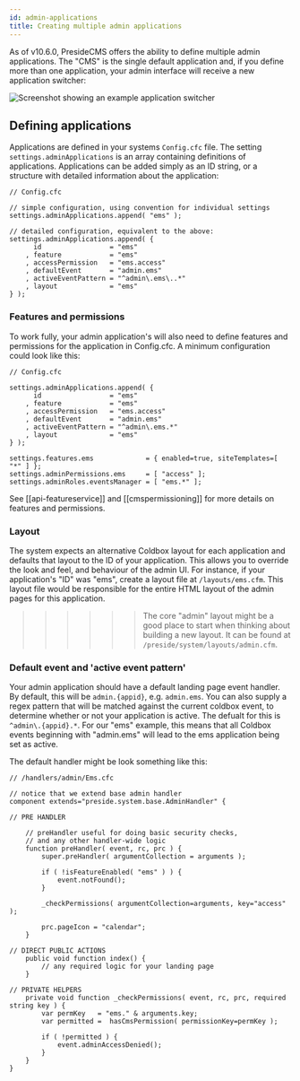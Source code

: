 ```yaml
---
id: admin-applications
title: Creating multiple admin applications
---
```


As of v10.6.0, PresideCMS offers the ability to define multiple admin applications. The "CMS" is the single default application and, if you define more than one application, your admin interface will receive a new application switcher:


![Screenshot showing an example application switcher](images/screenshots/application_switcher.jpg)

## Defining applications

Applications are defined in your systems `Config.cfc` file. The setting `settings.adminApplications` is an array containing definitions of applications. Applications can be added simply as an ID string, or a structure with detailed information about the application:

```luceescript
// Config.cfc

// simple configuration, using convention for individual settings
settings.adminApplications.append( "ems" );

// detailed configuration, equivalent to the above:
settings.adminApplications.append( {
      id                 = "ems"
    , feature            = "ems"
    , accessPermission   = "ems.access"
    , defaultEvent       = "admin.ems"
    , activeEventPattern = "^admin\.ems\..*"
    , layout             = "ems"
} );
```

### Features and permissions

To work fully, your admin application's will also need to define features and permissions for the application in Config.cfc. A minimum configuration could look like this:

```luceescript
// Config.cfc

settings.adminApplications.append( {
      id                 = "ems"
    , feature            = "ems"
    , accessPermission   = "ems.access"
    , defaultEvent       = "admin.ems"
    , activeEventPattern = "^admin\.ems.*"
    , layout             = "ems"
} );

settings.features.ems             = { enabled=true, siteTemplates=[ "*" ] };
settings.adminPermissions.ems     = [ "access" ];
settings.adminRoles.eventsManager = [ "ems.*" ];
```

See [[api-featureservice]] and [[cmspermissioning]] for more details on features and permissions.

### Layout

The system expects an alternative Coldbox layout for each application and defaults that layout to the ID of your application. This allows you to override the look and feel, and behaviour of the admin UI. For instance, if your application's "ID" was "ems", create a layout file at `/layouts/ems.cfm`. This layout file would be responsible for the entire HTML layout of the admin pages for this application.

>>>>>> The core "admin" layout might be a good place to start when thinking about building a new layout. It can be found at `/preside/system/layouts/admin.cfm`.

### Default event and 'active event pattern'

Your admin application should have a default landing page event handler. By default, this will be `admin.{appid}`, e.g. `admin.ems`. You can also supply a regex pattern that will be matched against the current coldbox event, to determine whether or not your application is active. The defualt for this is `^admin\.{appid}.*`. For our "ems" example, this means that all Coldbox events beginning with "admin.ems" will lead to the ems application being set as active.


The default handler might be look something like this:

```luceescript
// /handlers/admin/Ems.cfc

// notice that we extend base admin handler
component extends="preside.system.base.AdminHandler" {

// PRE HANDLER
    
    // preHandler useful for doing basic security checks,
    // and any other handler-wide logic
    function preHandler( event, rc, prc ) {
        super.preHandler( argumentCollection = arguments );

        if ( !isFeatureEnabled( "ems" ) ) {
            event.notFound();
        }

        _checkPermissions( argumentCollection=arguments, key="access" );

        prc.pageIcon = "calendar";
    }

// DIRECT PUBLIC ACTIONS
    public void function index() {
        // any required logic for your landing page
    }

// PRIVATE HELPERS
    private void function _checkPermissions( event, rc, prc, required string key ) {
        var permKey   = "ems." & arguments.key;
        var permitted =  hasCmsPermission( permissionKey=permKey );

        if ( !permitted ) {
            event.adminAccessDenied();
        }
    }
}
```

